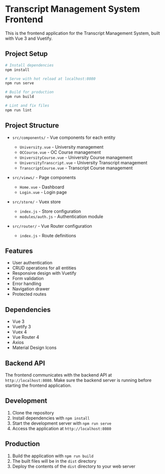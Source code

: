 # Transcript Management System Frontend

This is the frontend application for the Transcript Management System, built with Vue 3 and Vuetify.

## Project Setup

```bash
# Install dependencies
npm install

# Serve with hot reload at localhost:8080
npm run serve

# Build for production
npm run build

# Lint and fix files
npm run lint
```

## Project Structure

- `src/components/` - Vue components for each entity

  - `University.vue` - University management
  - `OCCourse.vue` - OC Course management
  - `UniversityCourse.vue` - University Course management
  - `UniversityTranscript.vue` - University Transcript management
  - `TranscriptCourse.vue` - Transcript Course management

- `src/views/` - Page components

  - `Home.vue` - Dashboard
  - `Login.vue` - Login page

- `src/store/` - Vuex store

  - `index.js` - Store configuration
  - `modules/auth.js` - Authentication module

- `src/router/` - Vue Router configuration
  - `index.js` - Route definitions

## Features

- User authentication
- CRUD operations for all entities
- Responsive design with Vuetify
- Form validation
- Error handling
- Navigation drawer
- Protected routes

## Dependencies

- Vue 3
- Vuetify 3
- Vuex 4
- Vue Router 4
- Axios
- Material Design Icons

## Backend API

The frontend communicates with the backend API at `http://localhost:8080`. Make sure the backend server is running before starting the frontend application.

## Development

1. Clone the repository
2. Install dependencies with `npm install`
3. Start the development server with `npm run serve`
4. Access the application at `http://localhost:8080`

## Production

1. Build the application with `npm run build`
2. The built files will be in the `dist` directory
3. Deploy the contents of the `dist` directory to your web server
